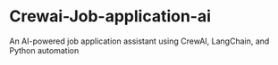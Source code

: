 # Crewai-Job-application-ai
An AI-powered job application assistant using CrewAI, LangChain, and Python automation

